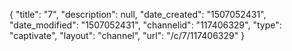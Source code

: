 {
    "title": "7",
    "description": null,
    "date_created": "1507052431",
    "date_modified": "1507052431",
    "channelid": "117406329",
    "type": "captivate",
    "layout": "channel",
    "url": "\/c\/7\/117406329"
}